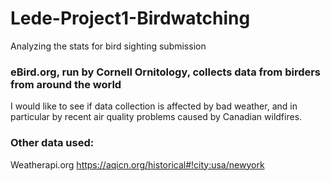 # Lede-Project1-Birdwatching
Analyzing the stats for bird sighting submission 

### eBird.org, run by Cornell Ornitology, collects data from birders from around the world

I would like to see if data collection is affected by bad weather, and in particular by recent air quality problems caused by Canadian wildfires.

### Other data used:

Weatherapi.org
https://aqicn.org/historical#!city:usa/newyork
